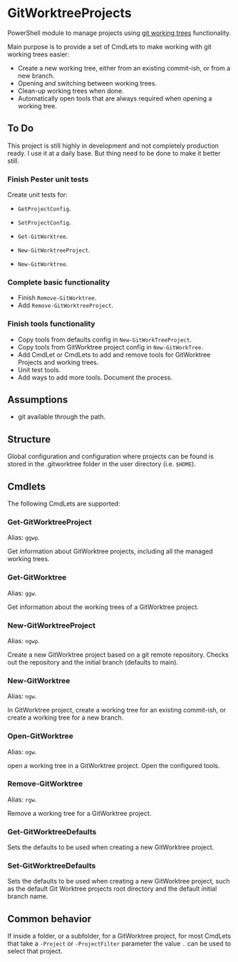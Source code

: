# GitWorktreeProjects

PowerShell module to manage projects using [git working trees](https://git-scm.com/docs/git-worktree) functionality.

Main purpose is to provide a set of CmdLets to make working with git working trees easier:

- Create a new working tree, either from an existing commit-ish, or from a new branch.
- Opening and switching between working trees.
- Clean-up working trees when done.
- Automatically open tools that are always required when opening a working tree.

## To Do

This project is still highly in development and not completely production ready. I use it at a daily base. But thing need to be done to make it better still.

### Finish Pester unit tests

Create unit tests for:

- `GetProjectConfig`.
- `SetProjectConfig`.

- `Get-GitWorktree`.
- `New-GitWorktreeProject`.
- `New-GitWorktree`.

### Complete basic functionality

- Finish `Remove-GitWorktree`.
- Add `Remove-GitWorktreeProject`.

### Finish tools functionality

- Copy tools from defaults config in `New-GitWorkTreeProject`.
- Copy tools from GitWorktree project config in `New-GitWorkTree`.
- Add CmdLet or CmdLets to add and remove tools for GitWorktree Projects and working trees.
- Unit test tools.
- Add ways to add more tools. Document the process.

## Assumptions

- git available through the path.

## Structure

Global configuration and configuration where projects can be found is stored in the .gitworktree folder in the user directory (i.e. `$HOME`).

## Cmdlets

The following CmdLets are supported:

### Get-GitWorktreeProject

Alias: `ggwp`.

Get information about GitWorktree projects, including all the managed working trees.

### Get-GitWorktree

Alias: `ggw`.

Get information about the working trees of a GitWorktree project.

### New-GitWorktreeProject

Alias: `ngwp`.

Create a new GitWorktree project based on a git remote repository. Checks out the repository and the initial branch (defaults to main).

### New-GitWorktree

Alias: `ngw`.

In GitWorktree project, create a working tree for an existing commit-ish, or create a working tree for a new branch.

### Open-GitWorktree

Alias: `ogw`.

open a working tree in a GitWorktree project. Open the configured tools.

### Remove-GitWorktree

Alias: `rgw`.

Remove a working tree for a GitWorktree project.

### Get-GitWorktreeDefaults

Sets the defaults to be used when creating a new GitWorktree project.

### Set-GitWorktreeDefaults

Sets the defaults to be used when creating a new GitWorktree project, such as the default Git Worktree projects root directory and the default initial branch name.

## Common behavior

If inside a folder, or a subfolder, for a GitWorktree project, for most CmdLets that take a `-Project` or `-ProjectFilter` parameter the value `.` can be used to select that project.
